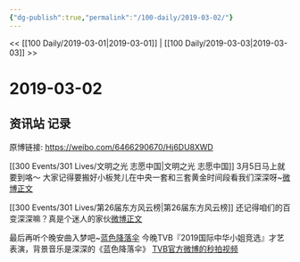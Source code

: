 ```yaml
---
{"dg-publish":true,"permalink":"/100-daily/2019-03-02/"}
---
```



<< [[100 Daily/2019-03-01\|2019-03-01]] | [[100 Daily/2019-03-03\|2019-03-03]] >>

# 2019-03-02

## 资讯站 记录

原博链接: https://weibo.com/6466290670/Hj6DU8XWD

[[300 Events/301 Lives/文明之光 志愿中国\|文明之光 志愿中国]]
3月5日马上就要到咯～
大家记得要搬好小板凳儿在中央一套和三套黄金时间段看我们深深呀~[微博正文](https://m.weibo.cn/6466290670/4345361940419590)

[[300 Events/301 Lives/第26届东方风云榜\|第26届东方风云榜]]
还记得咱们的百变深深嘛？真是个迷人的家伙[微博正文](https://m.weibo.cn/6466290670/4345427044761461)

最后再听个晚安曲入梦吧~[](https://s.weibo.com/weibo?q=%23%E8%93%9D%E8%89%B2%E9%99%8D%E8%90%BD%E4%BC%9E%5B%E9%9F%B3%E4%B9%90%5D%23)[蓝色降落伞](https://weibo.com/u/6466290670?sudaref=passport.weibo.com#%E8%93%9D%E8%89%B2%E9%99%8D%E8%90%BD%E4%BC%9E[%E9%9F%B3%E4%B9%90]#)
今晚TVB『2019国际中华小姐竞选』才艺表演，背景音乐是深深的《蓝色降落伞》
[](https://m.weibo.cn/1955190431/4345528211327250) [TVB官方微博的秒拍视频](https://video.weibo.com/show?fid=1034:4345528121809608)
